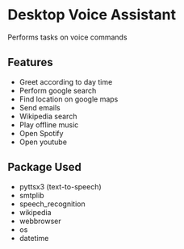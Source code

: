 # Desktop Voice Assistant
Performs tasks on voice commands

## Features
- Greet according to day time
- Perform google search
- Find location on google maps
- Send emails
- Wikipedia search
- Play offline music
- Open Spotify
- Open youtube

## Package Used 
- pyttsx3 (text-to-speech)
- smtplib
- speech_recognition
- wikipedia
- webbrowser
- os
- datetime
